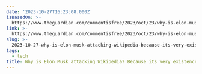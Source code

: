 ```yaml
---
date: '2023-10-27T16:23:08.000Z'
isBasedOn: >-
  https://www.theguardian.com/commentisfree/2023/oct/23/why-is-elon-musk-attacking-wikipedia-because-its-very-existence-offends-him
link: >-
  https://www.theguardian.com/commentisfree/2023/oct/23/why-is-elon-musk-attacking-wikipedia-because-its-very-existence-offends-him
slug: >-
  2023-10-27-why-is-elon-musk-attacking-wikipedia-because-its-very-existence-offends-hi
tags:
  - tech
title: Why is Elon Musk attacking Wikipedia? Because its very existence offends hi
---
```


